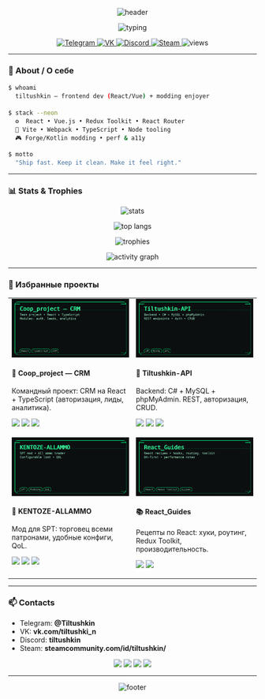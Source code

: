 <!--
  PROFILE README
  Style: NEON-FUCHSIA — accent #FF2BD1, secondary #7A3CFF, dark bg #0A0612
-->

<p align="center">
  <img src="https://capsule-render.vercel.app/api?type=waving&height=220&color=0:0A0612,50:7A3CFF,100:FF2BD1&text=Hi%20there,%20I%27m%20Tiltushkin%20👋&fontAlign=50&fontColor=F3E8FF&fontSize=38&desc=Frontend%20Developer%20%E2%80%94%20React%20/%20Vue&descAlign=50&descAlignY=84&descSize=16" alt="header"/>
</p>

<p align="center">
  <img
    src="https://readme-typing-svg.demolab.com?font=Share+Tech+Mono&size=20&pause=1300&color=FF2BD1&center=true&vCenter=true&width=1000&lines=%3E%20Clean%20UI%2FUX%20with%20strong%20state%20mgmt;%3E%20Redux%20Toolkit%20%7C%20React%20Router;%3E%20Vite%2C%20Webpack%2C%20SSR;%3E%20Type-safe%2C%20DX-first"
    alt="typing"
  />
</p>

<p align="center">
  <a href="https://t.me/Tiltushkin">
    <img src="https://img.shields.io/badge/Telegram-FF2BD1?style=for-the-badge&logo=telegram&labelColor=0A0612&logoColor=FF2BD1" alt="Telegram"/>
  </a>
  <a href="https://vk.com/tiltushki_n">
    <img src="https://img.shields.io/badge/VK-FF2BD1?style=for-the-badge&logo=vk&labelColor=0A0612&logoColor=FF2BD1" alt="VK"/>
  </a>
  <a href="https://discordapp.com/users/tiltushkin">
    <img src="https://img.shields.io/badge/Discord-FF2BD1?style=for-the-badge&logo=discord&labelColor=0A0612&logoColor=FF2BD1" alt="Discord"/>
  </a>
  <a href="https://steamcommunity.com/id/tiltushkin/">
    <img src="https://img.shields.io/badge/Steam-FF2BD1?style=for-the-badge&logo=steam&labelColor=0A0612&logoColor=FF2BD1" alt="Steam"/>
  </a>
  <img src="https://komarev.com/ghpvc/?username=Tiltushkin&style=for-the-badge&color=FF2BD1&label=Profile%20Views" alt="views"/>
</p>

---

### 🧬 About / О себе

```bash
$ whoami
  tiltushkin — frontend dev (React/Vue) + modding enjoyer

$ stack --neon
  ⚙  React • Vue.js • Redux Toolkit • React Router
  🧩 Vite • Webpack • TypeScript • Node tooling
  🎮 Forge/Kotlin modding • perf & a11y

$ motto
  "Ship fast. Keep it clean. Make it feel right."
```

---

### 📊 Stats & Trophies

<p align="center">
  <img height="160" src="https://github-readme-stats.vercel.app/api?username=Tiltushkin&show_icons=true&hide_border=true&bg_color=00000000&title_color=FF2BD1&text_color=E6DFFF&icon_color=FF2BD1&v=3" alt="stats"/>
  <!-- <img height="160" src="https://streak-stats.demolab.com?user=Tiltushkin&hide_border=true&background=00000000&ring=FF2BD1&fire=FF2BD1&currStreakLabel=FF2BD1&sideNums=E6DFFF&sideLabels=E6DFFF&dates=E6DFFF&v=3" alt="streak"/> -->
</p>

<p align="center">
  <img height="160" src="https://github-readme-stats.vercel.app/api/top-langs/?username=Tiltushkin&layout=compact&langs_count=8&hide_border=true&bg_color=00000000&title_color=FF2BD1&text_color=E6DFFF&v=3" alt="top langs"/>
</p>

<p align="center">
  <img src="https://github-profile-trophy.vercel.app/?username=Tiltushkin&no-bg=true&no-frame=true&margin-w=10&row=1&column=7&theme=dracula&v=3" alt="trophies"/>
</p>

<p align="center">
  <img src="https://github-readme-activity-graph.vercel.app/graph?username=Tiltushkin&bg_color=00000000&color=E6DFFF&line=FF2BD1&point=FF2BD1&area=true&hide_border=true&v=3" alt="activity graph"/>
</p>

---

### 💎 Избранные проекты

<table>
  <tr>
    <td width="50%" valign="top">
      <a href="https://github.com/TheLarhand/Coop_project">
        <img src="./assets/preview-coop_project.png" alt="Coop_project preview"/>
      </a>
      <h4>🧭 Coop_project — CRM</h4>
      <p>Командный проект: CRM на React + TypeScript (авторизация, лиды, аналитика).</p>
      <p>
        <a href="https://github.com/TheLarhand/Coop_project"><img src="https://img.shields.io/badge/Repo-FF2BD1?style=for-the-badge&logo=github&labelColor=0A0612"/></a>
        <img src="https://img.shields.io/badge/React-FF2BD1?style=for-the-badge&logo=react&labelColor=0A0612&logoColor=7A3CFF"/>
        <img src="https://img.shields.io/badge/TypeScript-FF2BD1?style=for-the-badge&logo=typescript&labelColor=0A0612"/>
      </p>
    </td>
    <td width="50%" valign="top">
      <a href="https://github.com/Tiltushkin/Tiltushkin-API">
        <img src="./assets/preview-tiltushkin-api.png" alt="Tiltushkin-API preview"/>
      </a>
      <h4>🧩 Tiltushkin-API</h4>
      <p>Backend: C# + MySQL + phpMyAdmin. REST, авторизация, CRUD.</p>
      <p>
        <a href="https://github.com/Tiltushkin/Tiltushkin-API"><img src="https://img.shields.io/badge/Repo-FF2BD1?style=for-the-badge&logo=github&labelColor=0A0612"/></a>
        <img src="https://img.shields.io/badge/C%23-FF2BD1?style=for-the-badge&logo=dotnet&labelColor=0A0612"/>
        <img src="https://img.shields.io/badge/MySQL-FF2BD1?style=for-the-badge&logo=mysql&labelColor=0A0612"/>
      </p>
    </td>
  </tr>
  <tr>
    <td width="50%" valign="top">
      <a href="https://github.com/Tiltushkin/KENTOZE-ALLAMMO">
        <img src="./assets/preview-kentoze-allammo.png" alt="KENTOZE-ALLAMMO preview"/>
      </a>
      <h4>🎯 KENTOZE-ALLAMMO</h4>
      <p>Мод для SPT: торговец всеми патронами, удобные конфиги, QoL.</p>
      <p>
        <a href="https://github.com/Tiltushkin/KENTOZE-ALLAMMO"><img src="https://img.shields.io/badge/Repo-FF2BD1?style=for-the-badge&logo=github&labelColor=0A0612"/></a>
        <img src="https://img.shields.io/badge/SPT-FF2BD1?style=for-the-badge&labelColor=0A0612"/>
        <img src="https://img.shields.io/badge/Modding-FF2BD1?style=for-the-badge&labelColor=0A0612"/>
      </p>
    </td>
    <td width="50%" valign="top">
      <img src="./assets/preview-react-guides.png" alt="React_Guides preview"/>
      <h4>📚 React_Guides</h4>
      <p>Рецепты по React: хуки, роутинг, Redux Toolkit, производительность.</p>
      <p>
        <img src="https://img.shields.io/badge/Redux%20Toolkit-FF2BD1?style=for-the-badge&labelColor=0A0612"/>
        <img src="https://img.shields.io/badge/Guides-FF2BD1?style=for-the-badge&labelColor=0A0612"/>
      </p>
    </td>
  </tr>
</table>

---

### 📫 Contacts

- Telegram: **@Tiltushkin**
- VK: **vk.com/tiltushki_n**
- Discord: **tiltushkin**
- Steam: **steamcommunity.com/id/tiltushkin/**

<p align="center">
  <a href="https://t.me/Tiltushkin"><img src="https://img.shields.io/badge/Write%20on%20Telegram-FF2BD1?style=for-the-badge&logo=telegram&labelColor=0A0612&logoColor=FF2BD1" /></a>
  <a href="https://vk.com/tiltushki_n"><img src="https://img.shields.io/badge/Write%20on%20VK-FF2BD1?style=for-the-badge&logo=vk&labelColor=0A0612&logoColor=FF2BD1" /></a>
  <a href="https://discordapp.com/users/tiltushkin"><img src="https://img.shields.io/badge/Discord:%20tiltushkin-FF2BD1?style=for-the-badge&logo=discord&labelColor=0A0612&logoColor=FF2BD1" /></a>
  <a href="https://steamcommunity.com/id/tiltushkin/"><img src="https://img.shields.io/badge/Steam%20Profile-FF2BD1?style=for-the-badge&logo=steam&labelColor=0A0612&logoColor=FF2BD1" /></a>
</p>

---

<p align="center">
  <img src="https://capsule-render.vercel.app/api?type=waving&height=120&color=0:FF2BD1,100:0A0612&section=footer" alt="footer"/>
</p>

<!--
Palette:
- BG: #0A0612 (near-black plum)
- Accent: #FF2BD1 (neon fuchsia)
- Secondary: #7A3CFF (electric violet)
- Text on dark: #E6DFFF (lavender)
